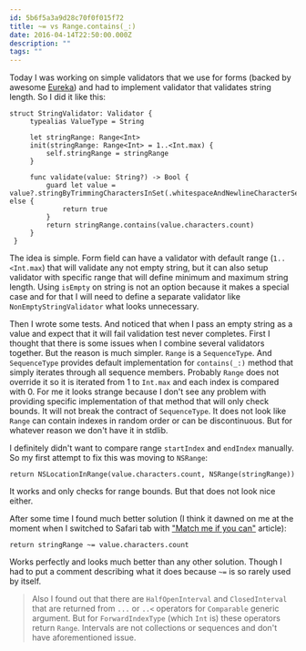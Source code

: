 ```yaml
---
id: 5b6f5a3a9d28c70f0f015f72
title: ~= vs Range.contains(_:)
date: 2016-04-14T22:50:00.000Z
description: ""
tags: ""
---
```


Today I was working on simple validators that we use for forms (backed by awesome [Eureka](https://github.com/xmartlabs/Eureka)) and had to implement validator that validates string length. So I did it like this:

<!-- description -->

    struct StringValidator: Validator {
         typealias ValueType = String
         
         let stringRange: Range<Int>
         init(stringRange: Range<Int> = 1..<Int.max) {
             self.stringRange = stringRange
         }
         
         func validate(value: String?) -> Bool {
             guard let value = value?.stringByTrimmingCharactersInSet(.whitespaceAndNewlineCharacterSet()) else {
                 return true
             }
             return stringRange.contains(value.characters.count)
         }
     }

The idea is simple. Form field can have a validator with default range (`1..<Int.max`) that will validate any not empty string, but it can also setup validator with specific range that will define minimum and maximum string length. Using `isEmpty` on string is not an option because it makes a special case and for that I will need to define a separate validator like `NonEmptyStringValidator` what looks unnecessary.

Then I wrote some tests. And noticed that when I pass an empty string as a value and expect that it will fail validation test never completes. First I thought that there is some issues when I combine several validators together. But the reason is much simpler. `Range` is a `SequenceType`. And `SequenceType` provides default implementation for `contains(_:)` method that simply iterates through all sequence members. Probably `Range` does not override it so it is iterated from 1 to `Int.max` and each index is compared with 0. For me it looks strange because I don't see any problem with providing specific implementation of that method that will only check bounds. It will not break the contract of `SequenceType`. It does not look like `Range` can contain indexes in random order or can be discontinuous. But for whatever reason we don't have it in stdlib.

I definitely didn't want to compare range `startIndex` and `endIndex` manually. So my first attempt to fix this was moving to `NSRange`:

    return NSLocationInRange(value.characters.count, NSRange(stringRange))

It works and only checks for range bounds. But that does not look nice either.

After some time I found much better solution (I think it dawned on me at the moment when I switched to Safari tab with ["Match me if you can"](https://appventure.me/2015/08/20/swift-pattern-matching-in-detail/) article):

    return stringRange ~= value.characters.count

Works perfectly and looks much better than any other solution. Though I had to put a comment describing what it does because `~=` is so rarely used by itself.

> Also I found out that there are `HalfOpenInterval` and `ClosedInterval` that are returned from `...` or `..<` operators for `Comparable` generic argument. But for `ForwardIndexType` (which `Int` is) these operators return `Range`. Intervals are not collections or sequences and don't have aforementioned issue.

